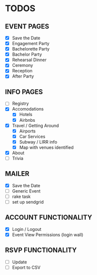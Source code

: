# TODOS

## EVENT PAGES

- [x] Save the Date
- [x] Engagement Party
- [x] Bachelorette Party
- [x] Bachelor Party
- [x] Rehearsal Dinner
- [x] Ceremony
- [x] Reception
- [x] After Party

## INFO PAGES

- [ ] Registry
- [x] Accomodations
    - [x] Hotels
    - [x] Airbnbs

- [x] Travel / Getting Around
  - [x] Airports
  - [x] Car Services
  - [x] Subway / LIRR info
  - [x] Map with venues identified

- [x] About
- [ ] Trivia

## MAILER

- [x] Save the Date
- [ ] Generic Event
- [ ] rake task
- [ ] set up sendgrid

## ACCOUNT FUNCTIONALITY

- [X] Login / Logout
- [x] Event View Permissions (login wall)

## RSVP FUNCTIONALITY

- [ ] Update
- [ ] Export to CSV
